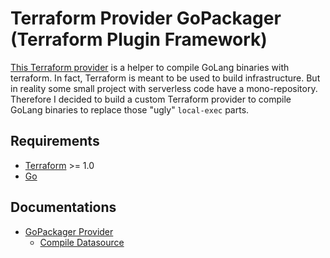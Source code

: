 # Terraform Provider GoPackager (Terraform Plugin Framework)

[This Terraform provider](https://registry.terraform.io/providers/StevenCyb/gopackager/latest) is a helper to compile GoLang binaries with terraform.
In fact, Terraform is meant to be used to build infrastructure.
But in reality some small project with serverless code have a mono-repository.
Therefore I decided to build a custom Terraform provider to compile GoLang binaries to replace those "ugly" `local-exec` parts.

## Requirements

- [Terraform](https://developer.hashicorp.com/terraform/downloads) >= 1.0
- [Go](https://golang.org/doc/install)

## Documentations
* [GoPackager Provider](docs/index.md)
  * [Compile Datasource](docs/data-sources/compile.md)